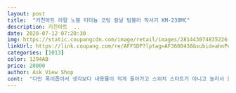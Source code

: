 ```yaml
---
layout: post 
title:  "키친아트 라팔 노블 티타늄 코팅 칼날 텀블러 믹서기 KM-230MC" 
description: 키친아트  ..
date: 2020-07-12 07:20:30 
img: https://static.coupangcdn.com/image/retail/images/281443074835226-4e46a639-4601-413a-b3c0-0fe96b44a633.jpg 
linkUrl: https://link.coupang.com/re/AFFSDP?lptag=AF3600438&subid=ahnPublicAsk&pageKey=1285627228&itemId=2295617986&vendorItemId=4948958420&traceid=V0-113-82894dd9b203a210 
categories: [1013] 
color: 1294AB 
price: 20000 
author: Ask View Shop 
cont:  "다만 폭이좁아서 생각보다 내용물이 적게 들어가고 스위치 스타트가 아니고 눌러서 움직이는 방식이라 순간 헛돌아가는건 좀있습니다.<br/>  흠이라면 흠이네요.<br/><br/>매우 매우 좋아요... <br/>  모든 면이 맘에 듭니다.<br/> 진작 살걸... <br/>.<br/>  미니 믹서기 어떤걸 살까 고민하신다면 그냥 이거 사셔요^^  단백질 파우더에 미숫가루와 함께 마시는데 미숫가루 풀어내다가 성격 버리겠다 싶어서 구매했어요.<br/>  혼자 먹는 양인데 매번 도깨비 방망이 꺼내기도 지치고... <br/> 텀블러는 뚜껑까지 패킹 처리가 모두 되어있어 음료 담아서 가방에 넣고 다녀도 될 정도로 꼼꼼하게 만드셨더라구요.<br/> 완죤강추입니다♡<br/>잘갈립니다.<br/> 물세고 고무타는냄새 일단 전혀 안나구요 1분이상 연속으로만 안돌리신다면 문제 없을듯 합니다.<br/><br/>택배 뜯자마자 바로 세척 후 방울토마토 우유넣고 갈아봤는데<br/>택배 받아 바로 사용해 봤네요  브랜드 땜시 더 선택한것도 있고 괜히 또사서 버리나 걱정했는데 전 블루베리랑 요거트를 넣어 갈아 밨어요 블루베리가 좀 씹히긴한데 이정도쯤이야 근데 정말 편할것같아요 일단 싸이즈가 작아서 휴대하기 좋구 차망도 있어 차우려 얼음 몇알  넣어 들고 다닐수도 있구 저녁에 갈아 먹을꺼 넣어뒀다가 아침에 바로  갈아 먹을수 있으니 넘 좋을것 같아요 그리고 과일 갈아서  흔들어 밨는데 새는거 없는듯  나중 고무가 낡으면 어쩔런가 모르겠지만 일단 넘 맘에 들어요<br/>토마토 갈아먹은 후 남은양에 당근을 잘라갈았더니 금새 갈아져 버리네요 암튼 잘산것 같아요 ^^<br/>혼자 사용하기엔 충분한 양은 나옵니다.<br/><br/>후기<br/>" 
---
```

